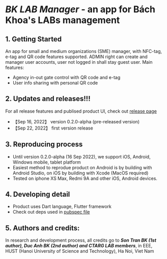 # ***BK LAB Manager*** - an app for Bách Khoa's LABs management

## 1. Getting Started
An app for small and medium organizations (SME) manager, with NFC-tag, e-tag and QR code features supported. ADMIN right can create and manager user accounts, user not logged in shall stay guest user. Main features:
- Agency in-out gate control with QR code and e-tag
- User info sharing with personal QR code
## 2. Updates and releases!!!
For all release features and publised product UI, check out [release page](https://github.com/SontranBK/nfc_mobile_app/releases)
* 【Sep 16, 2022】 version 0.2.0-alpha (pre-released version)
* 【Sep 22, 2022】 first version release
## 3. Reproducing process
- Until version 0.2.0-alpha (16 Sep 2022), we support iOS, Android, Windows mobile, tablet platform
- Easiest method to reprodue product on Android is by building with Android Studio, on iOS by building with Xcode (MacOS required)
- Tested on iphone XS Max, Redmi 9A and other iOS, Android devices.
## 4. Developing detail
- Product uses Dart language, Flutter framework
- Check out deps used in [pubspec file](pubspec.yaml)
## 5. Authors and credits:
In research and development process, all credits go to ***Son Tran BK (1st author), Duc Anh BK (2nd author) and CTARG LAB members***, in EEE, HUST (Hanoi University of Science and Technology), Ha Noi, Viet Nam

